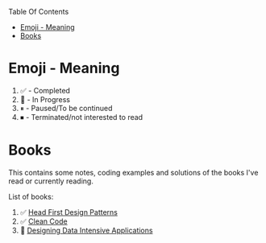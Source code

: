 Table Of Contents

- [Emoji - Meaning](#emoji---meaning)
- [Books](#books)


# Emoji - Meaning
1. ✅ - Completed
2. 🎦 - In Progress
3. ⏸ - Paused/To be continued
4. ⏹ - Terminated/not interested to read

# Books
This contains some notes, coding examples and solutions of the books I've read or currently reading.

List of books:

1. ✅ [Head First Design Patterns](./Head_First_Design_patterns/)
2. ✅ [Clean Code](./Clean_Code/)
3. 🎦 [Designing Data Intensive Applications]()

